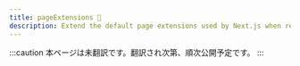 ```yaml
---
title: pageExtensions 🚧
description: Extend the default page extensions used by Next.js when resolving pages in the Pages Router.
---
```


:::caution
本ページは未翻訳です。翻訳され次第、順次公開予定です。
:::
